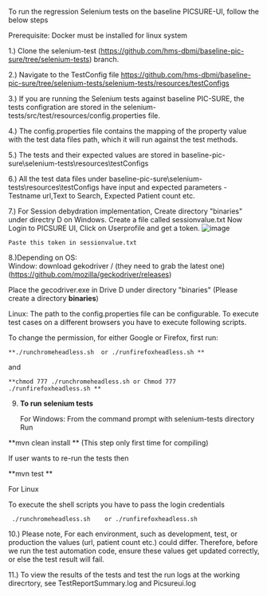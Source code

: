 To run the regression Selenium tests on the baseline PICSURE-UI, follow the below steps 

Prerequisite: Docker must be installed for linux system

1.) Clone the selenium-test (https://github.com/hms-dbmi/baseline-pic-sure/tree/selenium-tests) branch.

2.) Navigate to the TestConfig file https://github.com/hms-dbmi/baseline-pic-sure/tree/selenium-tests/selenium-tests/resources/testConfigs   

3.) If you are running the Selenium tests against baseline PIC-SURE, the tests configration are stored in the selenium-tests/src/test/resources/config.properties file.

4.) The config.properties file contains the mapping of the property value with the test data files path, which it will run against the test methods. 

5.) The tests and their expected values are stored in baseline-pic-sure\selenium-tests\resources\testConfigs  

6.) All the test data files under baseline-pic-sure\selenium-tests\resources\testConfigs have input and expected parameters - Testname url,Text to Search, Expected Patient count etc. 
  
   
7.) For Session debydration implementation, Create directory "binaries" under directry D on Windows. Create a file called sessionvalue.txt
    Now Login to PICSURE UI, Click on Userprofile and get a token. 
    ![image](https://user-images.githubusercontent.com/31655973/232036586-705825ea-041d-4fc8-a304-778ec889e9e4.png)

      
    Paste this token in sessionvalue.txt
     

8.)Depending on OS:  
Window: download gekodriver / (they need to grab the latest one) 
(https://github.com/mozilla/geckodriver/releases) 

Place the gecodriver.exe in Drive D under directory "binaries" (Please create a directory **binaries**)                
                             
Linux: The path to the config.properties file can be configurable. To execute test cases on a different browsers you have to execute following scripts.
  
 To change the permission, for either Google or Firefox, first run: 
 ```
 **./runchromeheadless.sh  or ./runfirefoxheadless.sh **
 ```
 and 
 ```
 **chmod 777 ./runchromeheadless.sh or Chmod 777 ./runfirefoxheadless.sh **
 ```
9. **To run selenium tests**
   
   For Windows: From the command prompt with selenium-tests directory Run 


**mvn clean install ** (This step only first time for compiling)
 
 If user wants to re-run the tests then 
 
 **mvn test **
 
  For Linux
  
  To execute the shell scripts you have to pass the login credentials  
 ```
  ./runchromeheadless.sh 	or ./runfirefoxheadless.sh 
 ```
 
10.) Please note, For each environment, such as development, test, or production the values (url, patient count etc.) could differ. Therefore, before we run the test automation code, ensure these values get updated correctly, or else the test result will fail.

11.) To view the results of the tests and test the run logs at the working direcrtory, see TestReportSummary.log and Picsureui.log 
 
 
  
